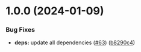 # 1.0.0 (2024-01-09)


### Bug Fixes

* **deps:** update all dependencies ([#63](https://github.com/yacosta738/lyra/issues/63)) ([b8290c4](https://github.com/yacosta738/lyra/commit/b8290c4f6e948eeb207dc9f011857a59a944da78))
